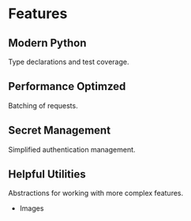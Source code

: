 # Features

## Modern Python

Type declarations and test coverage.

## Performance Optimzed

Batching of requests.

## Secret Management

Simplified authentication management.

## Helpful Utilities

Abstractions for working with more complex features.

- Images
